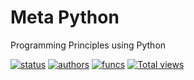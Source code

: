 Meta Python
=======

Programming Principles using Python

[![status](https://sourcegraph.com/api/repos/github.com/kenpusney/meta-python/badges/status.png)](https://sourcegraph.com/github.com/kenpusney/meta-python)
[![authors](https://sourcegraph.com/api/repos/github.com/kenpusney/meta-python/badges/authors.png)](https://sourcegraph.com/github.com/kenpusney/meta-python)
[![funcs](https://sourcegraph.com/api/repos/github.com/kenpusney/meta-python/badges/funcs.png)](https://sourcegraph.com/github.com/kenpusney/meta-python)
[![Total views](https://sourcegraph.com/api/repos/github.com/kenpusney/meta-python/counters/views.png)](https://sourcegraph.com/github.com/kenpusney/meta-python)